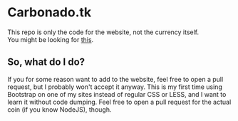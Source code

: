# Carbonado.tk
This repo is only the code for the website, not the currency itself.  
You might be looking for
[this](https://github.com/Lamby777/Carbonado-coin).

## So, what do I do?
If you for some reason want to add to the website, feel free to open a
pull request, but I probably won't accept it anyway.
This is my first time using Bootstrap on one of my sites
instead of regular CSS or LESS, and I want to learn it without code
dumping. Feel free to open a pull request for the actual coin (if you
know NodeJS), though.
